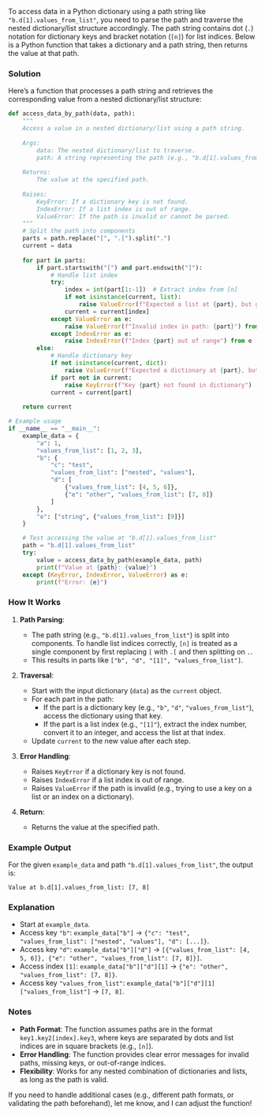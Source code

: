 To access data in a Python dictionary using a path string like `"b.d[1].values_from_list"`, you need to parse the path and traverse the nested dictionary/list structure accordingly. The path string contains dot (`.`) notation for dictionary keys and bracket notation (`[n]`) for list indices. Below is a Python function that takes a dictionary and a path string, then returns the value at that path.

### Solution
Here’s a function that processes a path string and retrieves the corresponding value from a nested dictionary/list structure:

```python
def access_data_by_path(data, path):
    """
    Access a value in a nested dictionary/list using a path string.
    
    Args:
        data: The nested dictionary/list to traverse.
        path: A string representing the path (e.g., "b.d[1].values_from_list").
    
    Returns:
        The value at the specified path.
        
    Raises:
        KeyError: If a dictionary key is not found.
        IndexError: If a list index is out of range.
        ValueError: If the path is invalid or cannot be parsed.
    """
    # Split the path into components
    parts = path.replace("[", ".[").split(".")
    current = data
    
    for part in parts:
        if part.startswith("[") and part.endswith("]"):
            # Handle list index
            try:
                index = int(part[1:-1])  # Extract index from [n]
                if not isinstance(current, list):
                    raise ValueError(f"Expected a list at {part}, but got {type(current).__name__}")
                current = current[index]
            except ValueError as e:
                raise ValueError(f"Invalid index in path: {part}") from e
            except IndexError as e:
                raise IndexError(f"Index {part} out of range") from e
        else:
            # Handle dictionary key
            if not isinstance(current, dict):
                raise ValueError(f"Expected a dictionary at {part}, but got {type(current).__name__}")
            if part not in current:
                raise KeyError(f"Key {part} not found in dictionary")
            current = current[part]
    
    return current

# Example usage
if __name__ == "__main__":
    example_data = {
        "a": 1,
        "values_from_list": [1, 2, 3],
        "b": {
            "c": "test",
            "values_from_list": ["nested", "values"],
            "d": [
                {"values_from_list": [4, 5, 6]},
                {"e": "other", "values_from_list": [7, 8]}
            ]
        },
        "e": ["string", {"values_from_list": [9]}]
    }

    # Test accessing the value at "b.d[1].values_from_list"
    path = "b.d[1].values_from_list"
    try:
        value = access_data_by_path(example_data, path)
        print(f"Value at {path}: {value}")
    except (KeyError, IndexError, ValueError) as e:
        print(f"Error: {e}")
```

### How It Works
1. **Path Parsing**:
   - The path string (e.g., `"b.d[1].values_from_list"`) is split into components. To handle list indices correctly, `[n]` is treated as a single component by first replacing `[` with `.[` and then splitting on `.`.
   - This results in parts like `["b", "d", "[1]", "values_from_list"]`.

2. **Traversal**:
   - Start with the input dictionary (`data`) as the `current` object.
   - For each part in the path:
     - If the part is a dictionary key (e.g., `"b"`, `"d"`, `"values_from_list"`), access the dictionary using that key.
     - If the part is a list index (e.g., `"[1]"`), extract the index number, convert it to an integer, and access the list at that index.
   - Update `current` to the new value after each step.

3. **Error Handling**:
   - Raises `KeyError` if a dictionary key is not found.
   - Raises `IndexError` if a list index is out of range.
   - Raises `ValueError` if the path is invalid (e.g., trying to use a key on a list or an index on a dictionary).

4. **Return**:
   - Returns the value at the specified path.

### Example Output
For the given `example_data` and path `"b.d[1].values_from_list"`, the output is:
```
Value at b.d[1].values_from_list: [7, 8]
```

### Explanation
- Start at `example_data`.
- Access key `"b"`: `example_data["b"]` → `{"c": "test", "values_from_list": ["nested", "values"], "d": [...]}`.
- Access key `"d"`: `example_data["b"]["d"]` → `[{"values_from_list": [4, 5, 6]}, {"e": "other", "values_from_list": [7, 8]}]`.
- Access index `[1]`: `example_data["b"]["d"][1]` → `{"e": "other", "values_from_list": [7, 8]}`.
- Access key `"values_from_list"`: `example_data["b"]["d"][1]["values_from_list"]` → `[7, 8]`.

### Notes
- **Path Format**: The function assumes paths are in the format `key1.key2[index].key3`, where keys are separated by dots and list indices are in square brackets (e.g., `[n]`).
- **Error Handling**: The function provides clear error messages for invalid paths, missing keys, or out-of-range indices.
- **Flexibility**: Works for any nested combination of dictionaries and lists, as long as the path is valid.

If you need to handle additional cases (e.g., different path formats, or validating the path beforehand), let me know, and I can adjust the function!